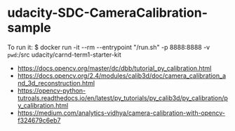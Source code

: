 # udacity-SDC-CameraCalibration-sample

To run it: 
$ docker run -it --rm --entrypoint "/run.sh" -p 8888:8888 -v `pwd`:/src udacity/carnd-term1-starter-kit


   
- https://docs.opencv.org/master/dc/dbb/tutorial_py_calibration.html
- https://docs.opencv.org/2.4/modules/calib3d/doc/camera_calibration_and_3d_reconstruction.html
- https://opencv-python-tutroals.readthedocs.io/en/latest/py_tutorials/py_calib3d/py_calibration/py_calibration.html
- https://medium.com/analytics-vidhya/camera-calibration-with-opencv-f324679c6eb7
